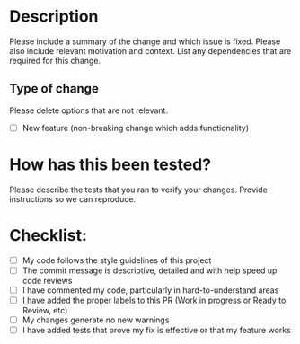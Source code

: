 # Description

Please include a summary of the change and which issue is fixed. Please also include relevant motivation and context.
List any dependencies that are required for this change.

## Type of change

Please delete options that are not relevant.

- [ ] New feature (non-breaking change which adds functionality)

# How has this been tested?

Please describe the tests that you ran to verify your changes. Provide instructions so we can reproduce.

# Checklist:

- [ ] My code follows the style guidelines of this project
- [ ] The commit message is descriptive, detailed and with help speed up code reviews
- [ ] I have commented my code, particularly in hard-to-understand areas
- [ ] I have added the proper labels to this PR (Work in progress or Ready to Review, etc)
- [ ] My changes generate no new warnings
- [ ] I have added tests that prove my fix is effective or that my feature works
